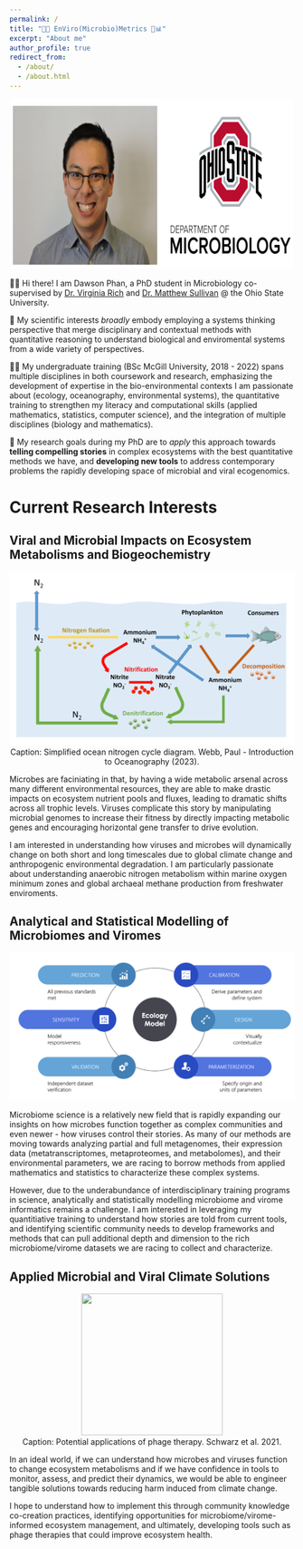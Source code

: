 ```yaml
---
permalink: /
title: "🌊🦠 EnViro(Microbio)Metrics 🧫📊"
excerpt: "About me"
author_profile: true
redirect_from: 
  - /about/
  - /about.html
---
```

<p align="center">
  <img src="images/headshot_log.png" width = 500 height = 300>
</p>

👨‍🔬 Hi there! I am Dawson Phan, a PhD student in Microbiology co-supervised by [Dr. Virginia Rich](https://microbiology.osu.edu/people/rich.270) and [Dr. Matthew Sullivan](https://u.osu.edu/viruslab/) @ the Ohio State University.

🧪 My scientific interests *broadly* embody employing a systems thinking perspective that merge disciplinary and contextual methods with quantitative reasoning to understand biological and enviromental systems from a wide variety of perspectives. 

🧑‍🎓 My undergraduate training (BSc McGill University, 2018 - 2022) spans multiple disciplines in both coursework and research, emphasizing the development of expertise in the bio-environmental contexts I am passionate about (ecology, oceanography, environmental systems), the quantitative training to strengthen my literacy and computational skills (applied mathematics, statistics, computer science), and the integration of multiple disciplines (biology and mathematics).

🔬 My research goals during my PhD are to *apply* this approach towards **telling compelling stories** in complex ecosystems with the best quantitative methods we have, and **developing new tools** to address contemporary problems the rapidly developing space of microbial and viral ecogenomics. 

# Current Research Interests
## Viral and Microbial Impacts on Ecosystem Metabolisms and Biogeochemistry
<p align="center">
  <img src="images/Nitrogen_cycle.png">
  <br>
  Caption: Simplified ocean nitrogen cycle diagram. Webb, Paul - Introduction to Oceanography (2023).
</p>

Microbes are faciniating in that, by having a wide metabolic arsenal across many different environmental resources, they are able to make drastic impacts on ecosystem nutrient pools and fluxes, leading to dramatic shifts across all trophic levels. Viruses complicate this story by manipulating microbial genomes to increase their fitness by directly impacting metabolic genes and encouraging horizontal gene transfer to drive evolution.

I am interested in understanding how viruses and microbes will dynamically change on both short and long timescales due to global climate change and anthropogenic environmental degradation. I am particularly passionate about understanding anaerobic nitrogen metabolism within marine oxygen minimum zones and global archaeal methane production from freshwater enviroments.

## Analytical and Statistical Modelling of Microbiomes and Viromes
<p align="center">
  <img src="images/modeling.png">
  <br>
</p>
Microbiome science is a relatively new field that is rapidly expanding our insights on how microbes function together as complex communities and even newer - how viruses control their stories. As many of our methods are moving towards analyzing partial and full metagenomes, their expression data (metatranscriptomes, metaproteomes, and metabolomes), and their environmental parameters, we are racing to borrow methods from applied mathematics and statistics to characterize these complex systems. 

However, due to the underabundance of interdisciplinary training programs in science, analytically and statistically modelling microbiome and virome informatics remains a challenge. I am interested in leveraging my quantitiative training to understand how stories are told from current tools, and identifying scientific community needs to develop frameworks and methods that can pull additional depth and dimension to the rich microbiome/virome datasets we are racing to collect and characterize.

## Applied Microbial and Viral Climate Solutions
<p align="center">
  <img src="https://pubs.acs.org/cms/10.1021/acs.est.1c06232/asset/images/medium/es1c06232_0006.gif" width = 250 height = 250>
  <br>
  Caption: Potential applications of phage therapy. Schwarz et al. 2021.
</p>
In an ideal world, if we can understand how microbes and viruses function to change ecosystem metabolisms and if we have confidence in tools to monitor, assess, and predict their dynamics, we would be able to engineer tangible solutions towards reducing harm induced from climate change. 

I hope to understand how to implement this through community knowledge co-creation practices, identifying opportunities for microbiome/virome-informed ecosystem management, and ultimately, developing tools such as phage therapies that could improve ecosystem health.